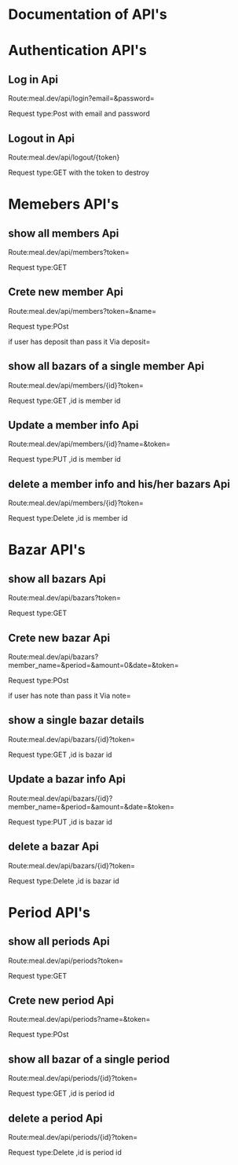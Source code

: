 
<h1>Documentation of API's</h1>

<h1>Authentication API's</h1>
<h2>Log in Api</h2>
<p>Route:meal.dev/api/login?email=&password=</p>
<p>Request type:Post with email and password</p>

<h2>Logout in Api</h2>
<p>Route:meal.dev/api/logout/{token}</p>
<p>Request type:GET with the token to destroy</p>

<h1>Memebers  API's</h1>

<h2>show all members Api</h2>
<p>Route:meal.dev/api/members?token=</p>
<p>Request type:GET </p>

<h2>Crete new member Api</h2>
<p>Route:meal.dev/api/members?token=&name=</p>
<p>Request type:POst </p>
<p>if user has deposit than pass it Via deposit=</p>


<h2>show all bazars of a single member Api</h2>
<p>Route:meal.dev/api/members/{id}?token=</p>
<p>Request type:GET ,id is member id</p>

<h2>Update a member  info Api</h2>
<p>Route:meal.dev/api/members/{id}?name=&token=</p>
<p>Request type:PUT ,id is member id</p>

<h2>delete a member info and his/her bazars Api</h2>
<p>Route:meal.dev/api/members/{id}?token=</p>
<p>Request type:Delete ,id is member id</p>

<h1>Bazar API's</h1>

<h2>show all bazars Api</h2>
<p>Route:meal.dev/api/bazars?token=</p>
<p>Request type:GET </p>

<h2>Crete new bazar Api</h2>
<p>Route:meal.dev/api/bazars?member_name=&period=&amount=0&date=&token=</p>
<p>Request type:POst </p>
<p>if user has note than pass it Via note=</p>


<h2>show a single bazar details</h2>
<p>Route:meal.dev/api/bazars/{id}?token=</p>
<p>Request type:GET ,id is bazar id</p>

<h2>Update a  bazar info Api</h2>
<p>Route:meal.dev/api/bazars/{id}?member_name=&period=&amount=&date=&token=</p>
<p>Request type:PUT ,id is bazar id</p>

<h2>delete a bazar  Api</h2>
<p>Route:meal.dev/api/bazars/{id}?token=</p>
<p>Request type:Delete ,id is bazar id</p>

<h1>Period API's</h1>

<h2>show all periods Api</h2>
<p>Route:meal.dev/api/periods?token=</p>
<p>Request type:GET </p>

<h2>Crete new period Api</h2>
<p>Route:meal.dev/api/periods?name=&token=</p>
<p>Request type:POst </p>



<h2>show all bazar of a  single period </h2>
<p>Route:meal.dev/api/periods/{id}?token=</p>
<p>Request type:GET ,id is period id</p>



<h2>delete a period  Api</h2>
<p>Route:meal.dev/api/periods/{id}?token=</p>
<p>Request type:Delete ,id is period id</p>








